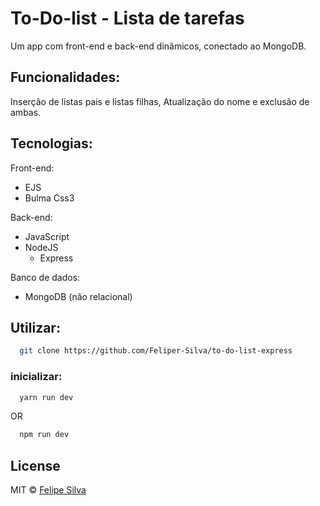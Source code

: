 # To-Do-list - Lista de tarefas

Um app com front-end e back-end dinâmicos, conectado ao MongoDB.

## Funcionalidades:

Inserção de listas pais e listas filhas, Atualização do nome e exclusão de ambas.

## Tecnologias:

Front-end:

- EJS
- Bulma Css3

Back-end:

- JavaScript
- NodeJS
  - Express

Banco de dados:

- MongoDB (não relacional)

## Utilizar:

```bash
  git clone https://github.com/Feliper-Silva/to-do-list-express

```
### inicializar:
```bash
  yarn run dev
```
OR
```bash
  npm run dev
```

## License

MIT © [Felipe Silva](https://www.linkedin.com/in/feliper-silva/)
